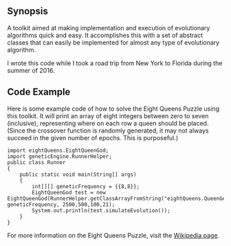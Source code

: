 ## Synopsis

A toolkit aimed at making implementation and execution of evolutionary algorithms quick and easy.  It accomplishes this with a set of abstract classes that can easily be implemented for almost any type of evolutionary algorithm. 

I wrote this code while I took a road trip from New York to Florida during the summer of 2016.


## Code Example

Here is some example code of how to solve the Eight Queens Puzzle using this toolkit.  It will print an array of eight integers between zero to seven (inclusive), representing where on each row a queen should be placed. (Since the crossover function is randomly generated, it may not always succeed in the given number of epochs. This is purposeful.)

```
import eightQueens.EightQueenGod;
import geneticEngine.RunnerHelper;
public class Runner
{
	public static void main(String[] args)
	{	
		int[][] geneticFrequency = {{8,8}};
		EightQueenGod test = new EightQueenGod(RunnerHelper.getClassArrayFromString("eightQueens.QueenGene"), geneticFrequency, 2500,500,100,21);
		System.out.println(test.simulateEvolution());
	}
}
```

For more information on the Eight Queens Puzzle, visit the [Wikipedia page](https://en.wikipedia.org/wiki/Eight_queens_puzzle).
